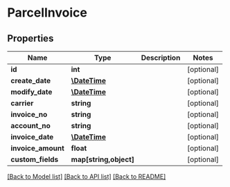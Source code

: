 # ParcelInvoice

## Properties
Name | Type | Description | Notes
------------ | ------------- | ------------- | -------------
**id** | **int** |  | [optional] 
**create_date** | [**\DateTime**](\DateTime.md) |  | [optional] 
**modify_date** | [**\DateTime**](\DateTime.md) |  | [optional] 
**carrier** | **string** |  | [optional] 
**invoice_no** | **string** |  | [optional] 
**account_no** | **string** |  | [optional] 
**invoice_date** | [**\DateTime**](\DateTime.md) |  | [optional] 
**invoice_amount** | **float** |  | [optional] 
**custom_fields** | **map[string,object]** |  | [optional] 

[[Back to Model list]](../README.md#documentation-for-models) [[Back to API list]](../README.md#documentation-for-api-endpoints) [[Back to README]](../README.md)


